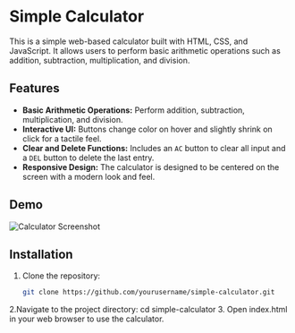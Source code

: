 # Simple Calculator

This is a simple web-based calculator built with HTML, CSS, and JavaScript. It allows users to perform basic arithmetic operations such as addition, subtraction, multiplication, and division.

## Features

- **Basic Arithmetic Operations:** Perform addition, subtraction, multiplication, and division.
- **Interactive UI:** Buttons change color on hover and slightly shrink on click for a tactile feel.
- **Clear and Delete Functions:** Includes an `AC` button to clear all input and a `DEL` button to delete the last entry.
- **Responsive Design:** The calculator is designed to be centered on the screen with a modern look and feel.

## Demo

![Calculator Screenshot](path/to/screenshot.png)

## Installation

1. Clone the repository:
   ```bash
   git clone https://github.com/yourusername/simple-calculator.git
2.Navigate to the project directory:
 cd simple-calculator
3. Open index.html in your web browser to use the calculator.
